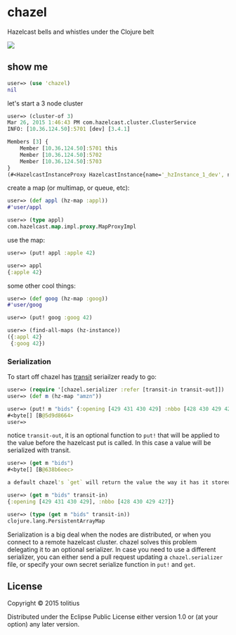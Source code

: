 # chazel

Hazelcast bells and whistles under the Clojure belt

![](https://clojars.org/chazel/latest-version.svg)

## show me

```clojure
user=> (use 'chazel)
nil
```

let's start a 3 node cluster

```clojure
user=> (cluster-of 3)
Mar 26, 2015 1:46:43 PM com.hazelcast.cluster.ClusterService
INFO: [10.36.124.50]:5701 [dev] [3.4.1]

Members [3] {
    Member [10.36.124.50]:5701 this
    Member [10.36.124.50]:5702
    Member [10.36.124.50]:5703
}
(#<HazelcastInstanceProxy HazelcastInstance{name='_hzInstance_1_dev', node=Address[10.36.124.50]:5701}> #<HazelcastInstanceProxy HazelcastInstance{name='_hzInstance_2_dev', node=Address[10.36.124.50]:5702}> #<HazelcastInstanceProxy HazelcastInstance{name='_hzInstance_3_dev', node=Address[10.36.124.50]:5703}>)
```

create a map (or multimap, or queue, etc):

```clojure
user=> (def appl (hz-map :appl))
#'user/appl

user=> (type appl)
com.hazelcast.map.impl.proxy.MapProxyImpl
```

use the map:

```clojure
user=> (put! appl :apple 42)

user=> appl
{:apple 42}
```

some other cool things:

```clojure
user=> (def goog (hz-map :goog))
#'user/goog

user=> (put! goog :goog 42)

user=> (find-all-maps (hz-instance))
({:appl 42} 
 {:goog 42})
```

### Serialization

To start off chazel has [transit](https://github.com/cognitect/transit-clj) seriailzer ready to go:

```clojure
user=> (require '[chazel.serializer :refer [transit-in transit-out]])
user=> (def m (hz-map "amzn"))

user=> (put! m "bids" {:opening [429 431 430 429] :nbbo [428 430 429 427]} transit-out)
#<byte[] [B@5d9d8664>
user=>
```
notice `transit-out`, it is an optional function to `put!` that will be applied to the value before the hazelcast put is called. In this case a value will be serialized with transit.

```clojure
user=> (get m "bids")
#<byte[] [B@638b6eec>

a default chazel's `get` will return the value the way it has it stored: byte array. Similarly to `put!` `get` also takes in an optional function that is applied after the value is fetched from hazelcast:

user=> (get m "bids" transit-in)
{:opening [429 431 430 429], :nbbo [428 430 429 427]}

user=> (type (get m "bids" transit-in))
clojure.lang.PersistentArrayMap
```

Serialization is a big deal when the nodes are distributed, or when you connect to a remote hazelcast cluster. chazel solves this problem delegating it to an optional serializer.
In case you need to use a different serializer, you can either send a pull request updating a `chazel.serializer` file, or specify your own secret serialize function in `put!` and `get`.

## License

Copyright © 2015 tolitius

Distributed under the Eclipse Public License either version 1.0 or (at
your option) any later version.
